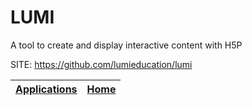 # LUMI
 
 A tool to create and display interactive content with H5P
 
 SITE: https://github.com/lumieducation/lumi

 | [Applications](https://portable-linux-apps.github.io/apps.html) | [Home](https://portable-linux-apps.github.io)
 | --- | --- |
